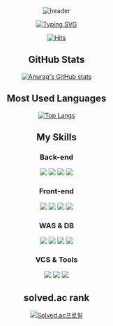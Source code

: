 <div align="center">

![header](https://capsule-render.vercel.app/api?type=waving&color=71d992&fontColor=f1f1f1&animation=twinkling&height=300&section=header&text=Hi,%20I'm%20Jieun!&fontSize=80)

[![Typing SVG](https://readme-typing-svg.demolab.com?font=Fira+Code&weight=600&duration=4000&pause=1000&color=5BCF8E&center=true&vCenter=true&random=true&width=435&lines=Java+%26+Python+Back-end+Developer)](https://git.io/typing-svg)

[![Hits](https://hits.seeyoufarm.com/api/count/incr/badge.svg?url=https%3A%2F%2Fgithub.com%2Fdoh3e%2Fhit-counter&count_bg=%23CBCBCB&title_bg=%237EDD83&icon=leaflet.svg&icon_color=%23FFFFFF&title=hits&edge_flat=false)](https://hits.seeyoufarm.com)

## GitHub Stats
[![Anurag's GitHub stats](https://github-readme-stats.vercel.app/api?username=doh3e&show_icons=true&theme=merko)](https://github.com/anuraghazra/github-readme-stats)

## Most Used Languages
[![Top Langs](https://github-readme-stats.vercel.app/api/top-langs/?username=doh3e)](https://github.com/anuraghazra/github-readme-stats)

## My Skills
### Back-end
<img src="https://img.shields.io/badge/Java-007396?style=for-the-badge&logo=Java&logoColor=white">
<img src="https://img.shields.io/badge/Spring-6DB33F?style=for-the-badge&logo=Spring&logoColor=white"/>
<img src="https://img.shields.io/badge/Python-3776AB?style=for-the-badge&logo=Python&logoColor=white">
<img src="https://img.shields.io/badge/Django-092E20?style=for-the-badge&logo=Django&logoColor=white"/>

### Front-end

<img src="https://img.shields.io/badge/HTML-E34F26?style=for-the-badge&logo=HTML5&logoColor=white"/>
<img src="https://img.shields.io/badge/CSS3-1572B6?style=for-the-badge&logo=CSS3&logoColor=white"/>
<img src="https://img.shields.io/badge/JavaScript-F7DF1E?style=for-the-badge&logo=JavaScript&logoColor=white"/>
<img src="https://img.shields.io/badge/Vue.js-4FC08D?style=for-the-badge&logo=Vue.js&logoColor=white"/>


### WAS & DB

<img src="https://img.shields.io/badge/Apache Tomcat-F8DC75?style=for-the-badge&logo=apachetomcat&logoColor=black"/>
<img src="https://img.shields.io/badge/Oracle-F80000?style=for-the-badge&logo=Oracle&logoColor=white"/>
<img src="https://img.shields.io/badge/SQLite-003B57?style=for-the-badge&logo=SQLite&logoColor=white"/>
<img src="https://img.shields.io/badge/MySQL-4479A1?style=for-the-badge&logo=MySQL&logoColor=white"/>

### VCS & Tools

<img src="https://img.shields.io/badge/Git-F05032?style=for-the-badge&logo=git&logoColor=white"/>
<img src="https://img.shields.io/badge/GitHub-181717?style=for-the-badge&logo=GitHub&logoColor=white"/>
<img src="https://img.shields.io/badge/Visual Studio Code-007ACC?style=for-the-badge&logo=VisualStudiocode&logoColor=white"/>



## solved.ac rank
[![Solved.ac프로필](http://mazassumnida.wtf/api/v2/generate_badge?boj=roya0818)](https://solved.ac/roya0818)

</div>

